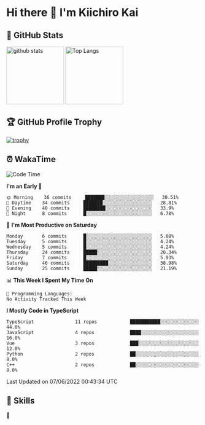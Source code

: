 # Hi there 👋 I'm Kiichiro Kai

## 💎 GitHub Stats
<p align="left"> 
  <img alt="github stats" height="150px" src="https://github-readme-stats.vercel.app/api?username=kiichiro3290&theme=onedark&show_icons=ture" />
    <img alt="Top Langs" height="150px" src="https://github-readme-stats.vercel.app/api/top-langs/?username=kiichiro3290&layout=compact&show_icons=true&theme=onedark" />
</p>

## 🏆 GitHub Profile Trophy
[![trophy](https://github-profile-trophy.vercel.app/?username=kiichiro3290&theme=onedark&column=7
)](https://github.com/ryo-ma/github-profile-trophy)

## ⏰ WakaTime
<!--START_SECTION:waka-->
![Code Time](http://img.shields.io/badge/Code%20Time-0%20secs-blue)

**I'm an Early 🐤** 

```text
🌞 Morning    36 commits     ███████░░░░░░░░░░░░░░░░░░   30.51% 
🌆 Daytime    34 commits     ███████░░░░░░░░░░░░░░░░░░   28.81% 
🌃 Evening    40 commits     ████████░░░░░░░░░░░░░░░░░   33.9% 
🌙 Night      8 commits      █░░░░░░░░░░░░░░░░░░░░░░░░   6.78%

```
📅 **I'm Most Productive on Saturday** 

```text
Monday       6 commits      █░░░░░░░░░░░░░░░░░░░░░░░░   5.08% 
Tuesday      5 commits      █░░░░░░░░░░░░░░░░░░░░░░░░   4.24% 
Wednesday    5 commits      █░░░░░░░░░░░░░░░░░░░░░░░░   4.24% 
Thursday     24 commits     █████░░░░░░░░░░░░░░░░░░░░   20.34% 
Friday       7 commits      █░░░░░░░░░░░░░░░░░░░░░░░░   5.93% 
Saturday     46 commits     █████████░░░░░░░░░░░░░░░░   38.98% 
Sunday       25 commits     █████░░░░░░░░░░░░░░░░░░░░   21.19%

```


📊 **This Week I Spent My Time On** 

```text
💬 Programming Languages: 
No Activity Tracked This Week

```

**I Mostly Code in TypeScript** 

```text
TypeScript               11 repos            ███████████░░░░░░░░░░░░░░   44.0% 
JavaScript               4 repos             ████░░░░░░░░░░░░░░░░░░░░░   16.0% 
Vue                      3 repos             ███░░░░░░░░░░░░░░░░░░░░░░   12.0% 
Python                   2 repos             ██░░░░░░░░░░░░░░░░░░░░░░░   8.0% 
C++                      2 repos             ██░░░░░░░░░░░░░░░░░░░░░░░   8.0%

```



 Last Updated on 07/06/2022 00:43:34 UTC
<!--END_SECTION:waka-->

## 🧰 Skills
<p align="left"> 🏐 </p> 
